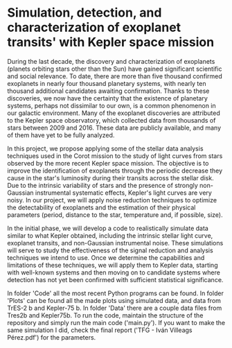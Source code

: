 # Simulation, detection, and characterization of exoplanet transits' with Kepler space mission

During the last decade, the discovery and characterization of exoplanets (planets orbiting stars other than the Sun) have gained significant scientific and social relevance. To date, there are more than five thousand confirmed exoplanets in nearly four thousand planetary systems, with nearly ten thousand additional candidates awaiting confirmation. Thanks to these discoveries, we now have the certainty that the existence of planetary systems, perhaps not dissimilar to our own, is a common phenomenon in our galactic environment. Many of the exoplanet discoveries are attributed to the Kepler space observatory, which collected data from thousands of stars between 2009 and 2016. These data are publicly available, and many of them have yet to be fully analyzed.

In this project, we propose applying some of the stellar data analysis techniques used in the Corot mission to the study of light curves from stars observed by the more recent Kepler space mission. The objective is to improve the identification of exoplanets through the periodic decrease they cause in the star's luminosity during their transits across the stellar disk. Due to the intrinsic variability of stars and the presence of strongly non-Gaussian instrumental systematic effects, Kepler's light curves are very noisy. In our project, we will apply noise reduction techniques to optimize the detectability of exoplanets and the estimation of their physical parameters (period, distance to the star, temperature and, if possible, size).

In the initial phase, we will develop a code to realistically simulate data similar to what Kepler obtained, including the intrinsic stellar light curve, exoplanet transits, and non-Gaussian instrumental noise. These simulations will serve to study the effectiveness of the signal reduction and analysis techniques we intend to use. Once we determine the capabilities and limitations of these techniques, we will apply them to Kepler data, starting with well-known systems and then moving on to candidate systems where detection has not yet been confirmed with sufficient statistical significance.

In folder 'Code' all the most recent Python programs can be found. In folder 'Plots' can be found all the made plots using simulated data, and data from TrES-2 b and Kepler-75 b.
In folder 'Data' there are a couple data files from Tres2b and Kepler75b. 
To run the code, maintain the structure of the repository and simply run the main code ('main.py').
If you want to make the same simulation I did, check the final report ('TFG - Iván Villeags Pérez.pdf') for the parameters.
